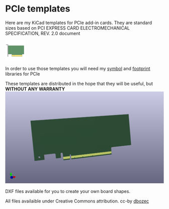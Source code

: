 # PCIe templates

Here are my KiCad templates for PCIe add-in cards.
They are standard sizes based on PCI EXPRESS CARD ELECTROMECHANICAL SPECIFICATION, REV. 2.0 document

![icon](PCIe_x16_lowProfile/meta/icon.png)

In order to use those templates you will need my [symbol](https://github.com/dbozec/my-kicad-symbols/blob/master/Connector_PCIe.kicad_sym) and [footprint](https://github.com/dbozec/my-kicad-footprints/tree/master/Connector_PCIe.pretty) libraries for PCIe

These templates are distributed in the hope that they will be useful, but **WITHOUT ANY WARRANTY**
![PCIe_x16_lowProfile](PCIe_x16_lowProfile/meta/PCIe_x16_lowProfile.png)

DXF files available for you to create your own board shapes.

All files availaible under Creative Commons attribution. cc-by [dbozec](https://github.com/dbozec)